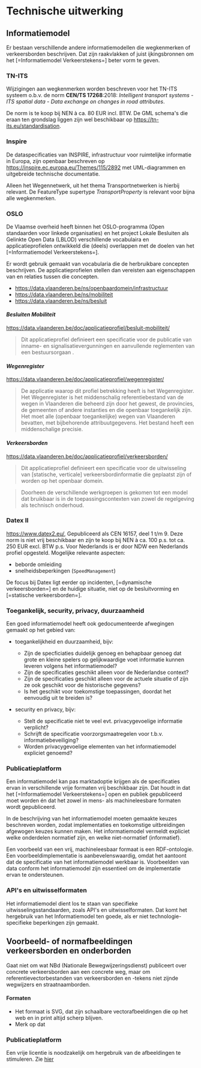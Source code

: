 # Technische uitwerking

## Informatiemodel

Er bestaan verschillende andere informatiemodellen die wegkenmerken of verkeersborden beschrijven. 
Dat zijn raakvlakken of juist ijkingsbronnen om het [=Informatiemodel Verkeerstekens=] beter vorm te geven.

### TN-ITS

Wijzigingen aan wegkenmerken worden beschreven voor het TN-ITS systeem o.b.v. de norm **CEN/TS 17268**:2018: 
_Intelligent transport systems - ITS spatial data - Data exchange on changes in road attributes_.

De norm is te koop bij NEN à ca. 80 EUR incl. BTW.
De GML schema's die eraan ten grondslag liggen zijn wel beschikbaar op https://tn-its.eu/standardisation. 

<div class="issue" data-number="59"></div>

### Inspire

De dataspecificaties van INSPIRE, infrastructuur voor ruimtelijke informatie in Europa, zijn openbaar beschreven op 
https://inspire.ec.europa.eu/Themes/115/2892 met UML-diagrammen en uitgebreide technische documentatie.

Alleen het Wegennetwerk, uit het thema Transportnetwerken is hierbij relevant.
De FeatureType supertype _TransportProperty_ is relevant voor bijna alle wegkenmerken.

<div class="issue" data-number="58"></div>

### OSLO

De Vlaamse overheid heeft binnen het OSLO-programma (Open standaarden voor linkede organisaties) en het project Lokale Besluiten als Gelinkte Open Data (LBLOD) verschillende vocabulaira en applicatieprofielen ontwikkeld die (deels) overlappen met de doelen van het [=Informatiemodel Verkeerstekens=].

Er wordt gebruik gemaakt van vocabularia die de herbruikbare concepten beschrijven. 
De applicatieprofielen stellen dan vereisten aan eigenschappen van en relaties tussen die concepten.

- https://data.vlaanderen.be/ns/openbaardomein/infrastructuur
- https://data.vlaanderen.be/ns/mobiliteit
- https://data.vlaanderen.be/ns/besluit

<div class="issue" data-number="50"></div>

#### _Besluiten Mobiliteit_

https://data.vlaanderen.be/doc/applicatieprofiel/besluit-mobiliteit/

> Dit applicatieprofiel definieert een specificatie voor de publicatie van inname- en signalisatievergunningen en aanvullende reglementen van een bestuursorgaan .

#### _Wegenregister_

https://data.vlaanderen.be/doc/applicatieprofiel/wegenregister/

> De applicatie waarop dit profiel betrekking heeft is het Wegenregister. Het Wegenregister is het middenschalig referentiebestand van de wegen in Vlaanderen die beheerd zijn door het gewest, de provincies, de gemeenten of andere instanties en die openbaar toegankelijk zijn. Het moet alle (openbaar toegankelijke) wegen van Vlaanderen bevatten, met bijbehorende attribuutgegevens. Het bestand heeft een middenschalige precisie.

####  _Verkeersborden_

https://data.vlaanderen.be/doc/applicatieprofiel/verkeersborden/

> Dit applicatieprofiel definieert een specificatie voor de uitwisseling van [statische, verticale] verkeersbordinformatie die geplaatst zijn of worden op het openbaar domein.

> Doorheen de verschillende werkgroepen is gekomen tot een model dat bruikbaar is in de toepassingscontexten van zowel de regelgeving als technisch onderhoud.


### Datex II

https://www.datex2.eu/, Gepubliceerd als CEN 16157, deel 1 t/m 9. 
Deze norm is niet vrij beschikbaar en zijn te koop bij NEN à ca. 100 p.s. tot ca. 250 EUR excl. BTW p.s. 
Voor Nederlands is er door NDW een Nederlands profiel opgesteld. Mogelijke relevante aspecten:

- beborde omleiding
- snelheidsbeperkingen (`SpeedManagement`)

De focus bij Datex ligt eerder op incidenten, [=dynamische verkeersborden=] en de huidige situatie, niet op de besluitvorming en [=statische verkeersborden=].

### Toegankelijk, security, privacy, duurzaamheid

Een goed informatiemodel heeft ook gedocumenteerde afwegingen gemaakt op het gebied van:

- toegankelijkheid en duurzaamheid, bijv:

  * Zijn de specficiaties duidelijk genoeg en behapbaar genoeg dat grote en kleine spelers op gelijkwaardige voet informatie kunnen leveren volgens het informatiemodel?
  * Zijn de specificaties geschikt alleen voor de Nederlandse context?
  * Zijn de specificaties geschikt alleen voor de actuele situatie of zijn ze ook geschikt voor de historische gegevens?
  * Is het geschikt voor toekomstige toepassingen, doordat het eenvoudig uit te breiden is?

- security en privacy, bijv:

  * Stelt de specificatie niet te veel evt. privacygevoelige informatie verplicht?
  * Schrijft de specificatie voorzorgsmaatregelen voor t.b.v. informatiebeveiliging?
  * Worden privacygevoelige elementen van het informatiemodel expliciet genoemd?

### Publicatieplatform

Een informatiemodel kan pas marktadoptie krijgen als de specificaties ervan in verschillende vrije formaten vrij beschikbaar zijn.
Dat houdt in dat het [=Informatiemodel Verkeerstekens=] open en publiek gepubliceerd moet worden én dat het zowel in mens- als machineleesbare formaten wordt gepubliceerd.

In de beschrijving van het informatiemodel moeten gemaakte keuzes beschreven worden, zodat implementaties en toekomstige uitbreidingen afgewogen keuzes kunnen maken.
Het informatiemodel vermeldt expliciet welke onderdelen normatief zijn, en welke niet-normatief (informatief).

Een voorbeeld van een vrij, machineleesbaar formaat is een RDF-ontologie.
Een voorbeeldimplementatie is aanbevelenswaardig, omdat het aantoont dat de specificatie van het informatiemodel werkbaar is.
Voorbeelden van data conform het informatiemodel zijn essentieel om de implementatie ervan te ondersteunen. 

### API's en uitwisselformaten

Het informatiemodel dient los te staan van specifieke uitwisselingsstandaarden, zoals API's en uitwisselformaten.
Dat komt het hergebruik van het Informatiemodel ten goede, als er niet technologie-specifieke beperkingen zijn gemaakt.

## Voorbeeld- of normafbeeldingen verkeersborden en onderborden

<div class="issue" data-number="20"></div>

Gaat niet om wat NBd (Nationale Bewegwijzeringsdienst) publiceert over concrete verkeersborden aan een concrete weg, maar om referentievectorbestanden van verkeersborden en -tekens niet zijnde wegwijzers en straatnaamborden.

#### Formaten

- Het formaat is SVG, dat zijn schaalbare vectorafbeeldingen die op het web en in print altijd scherp blijven.
- Merk op dat 

### Publicatieplatform

Een vrije licentie is noodzakelijk om hergebruik van de afbeeldingen te stimuleren. Zie [hier](https://docs.crow.nl/verkeersborden/framework/#rechtenbeleid)













